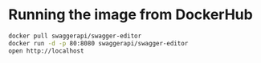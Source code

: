 # Running the image from DockerHub

```sh
docker pull swaggerapi/swagger-editor
docker run -d -p 80:8080 swaggerapi/swagger-editor
open http://localhost
```
